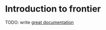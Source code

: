 # Introduction to frontier

TODO: write [great documentation](http://jacobian.org/writing/great-documentation/what-to-write/)
